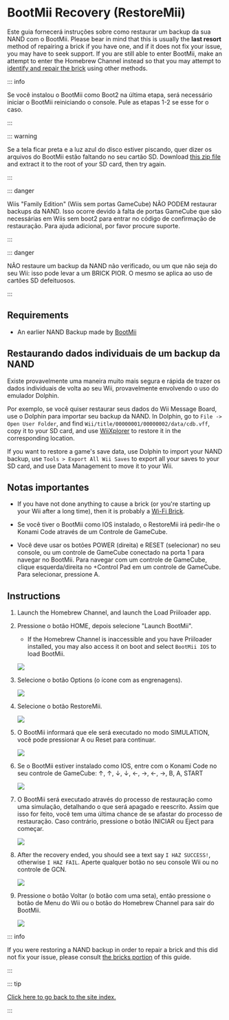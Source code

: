 # BootMii Recovery (RestoreMii)

Este guia fornecerá instruções sobre como restaurar um backup da sua NAND com o BootMii. Please bear in mind that this is usually the <strong>last resort</strong> method of repairing a brick if you have one, and if it does not fix your issue, you may have to seek support. If you are still able to enter BootMii, make an attempt to enter the Homebrew Channel instead so that you may attempt to [identify and repair the brick](bricks) using other methods.

::: info

Se você instalou o BootMii como Boot2 na última etapa, será necessário iniciar o BootMii reiniciando o console. Pule as etapas 1-2 se esse for o caso.

:::

::: warning

Se a tela ficar preta e a luz azul do disco estiver piscando, quer dizer os arquivos do BootMii estão faltando no seu cartão SD. Download [this zip file](https://static.hackmii.com/bootmii_sd_files.zip) and extract it to the root of your SD card, then try again.

:::

::: danger

Wiis "Family Edition" (Wiis sem portas GameCube) NÃO PODEM restaurar backups da NAND. Isso ocorre devido à falta de portas GameCube que são necessárias em Wiis sem boot2 para entrar no código de confirmação de restauração. Para ajuda adicional, por favor procure suporte.

:::

::: danger

NÃO restaure um backup da NAND não verificado, ou um que não seja do seu Wii: isso pode levar a um BRICK PIOR. O mesmo se aplica ao uso de cartões SD defeituosos.

:::

## Requirements

- An earlier NAND Backup made by [BootMii](bootmii)

## Restaurando dados individuais de um backup da NAND

Existe provavelmente uma maneira muito mais segura e rápida de trazer os dados individuais de volta ao seu Wii, provavelmente envolvendo o uso do emulador Dolphin.

Por exemplo, se você quiser restaurar seus dados do Wii Message Board, use o Dolphin para importar seu backup da NAND. In Dolphin, go to `File -> Open User Folder`, and find `Wii/title/00000001/00000002/data/cdb.vff`, copy it to your SD card, and use [WiiXplorer](https://oscwii.org/library/app/wiixplorer) to restore it in the corresponding location.

If you want to restore a game's save data, use Dolphin to import your NAND backup, use `Tools > Export All Wii Saves` to export all your saves to your SD card, and use Data Management to move it to your Wii.

## Notas importantes

- If you have not done anything to cause a brick (or you're starting up your Wii after a long time), then it is probably a [Wi-Fi Brick](bricks#wi-fi-brick).

- Se você tiver o BootMii como IOS instalado, o RestoreMii irá pedir-lhe o Konami Code através de um Controle de GameCube.

- Você deve usar os botões POWER (direita) e RESET (selecionar) no seu console, ou um controle de GameCube conectado na porta 1 para navegar no BootMii. Para navegar com um controle de GameCube, clique esquerda/direita no +Control Pad em um controle de GameCube. Para selecionar, pressione A.

## Instructions

1. Launch the Homebrew Channel, and launch the Load Priiloader app.

2. Pressione o botão HOME, depois selecione "Launch BootMii".

    - If the Homebrew Channel is inaccessible and you have Priiloader installed, you may also access it on boot and select `BootMii IOS` to load BootMii.

    ![](/images/bootmii/BootMii_HBC.png)

3. Selecione o botão Options (o ícone com as engrenagens).

    ![](/images/bootmii/BootMii_Gears.png)

4. Selecione o botão RestoreMii.

    ![](/images/bootmii/BootMii_Restore.png)

5. O BootMii informará que ele será executado no modo SIMULATION, você pode pressionar A ou Reset para continuar.

    ![](/images/bootmii/BootMii_NAND_Simulation.png)

6. Se o BootMii estiver instalado como IOS, entre com o Konami Code no seu controle de GameCube: ↑, ↑, ↓, ↓, ←, →, ←, →, B, A, START

    ![](/images/bootmii/BootMii_NAND_Konami.png)

7. O BootMii será executado através do processo de restauração como uma simulação, detalhando o que será apagado e reescrito. Assim que isso for feito, você tem uma última chance de se afastar do processo de restauração. Caso contrário, pressione o botão INICIAR ou Eject para começar.

    ![](/images/bootmii/BootMii_NAND_Restore.png)

8. After the recovery ended, you should see a text say `I HAZ SUCCESS!`, otherwise `I HAZ FAIL`. Aperte qualquer botão no seu console Wii ou no controle de GCN.

    ![](/images/bootmii/BootMii_NAND_Restore_Success.png)

9. Pressione o botão Voltar (o botão com uma seta), então pressione o botão de Menu do Wii ou o botão do Homebrew Channel para sair do BootMii.

    ![](/images/bootmii/BootMii_Return.png)

::: info

If you were restoring a NAND backup in order to repair a brick and this did not fix your issue, please consult [the bricks portion](bricks) of this guide.

:::

::: tip

[Click here to go back to the site index.](site-navigation)

:::

